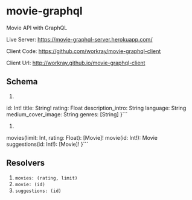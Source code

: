 # movie-graphql
Movie API with GraphQL

Live Server: <https://movie-graphql-server.herokuapp.com/>

Client Code: <https://github.com/workray/movie-graphql-client>

Client Url: <http://workray.github.io/movie-graphql-client>

## Schema
1. ```type Movie {
  id: Int!
  title: String!
  rating: Float
  description_intro: String
  language: String
  medium_cover_image: String
  genres: [String]
}```

1. ```type Query {
  movies(limit: Int, rating: Float): [Movie]!
  movie(id: Int!): Movie
  suggestions(id: Int!): [Movie]!
}```

## Resolvers

1. ```movies: (rating, limit)```
1. ```movie: (id)```
1. ```suggestions: (id)```
